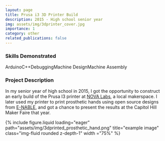 ```yaml
---
layout: page
title: Prusa i3 3D Printer Build
description: 2015 - High school senior year
img: assets/img/3dprinter_cover.jpg
importance: 1
category: other
related_publications: false
---
```


<h3>Skills Demonstrated</h3>
<style>
    .horizontal-word-bullets {
      list-style-type: none; /* Remove default bullets */
      padding: 0;
      margin: 0;
      display: flex; /* Use flexbox to display items horizontally */
    }

    .horizontal-word-bullets li {
      margin-right: 10px; /* Adjust spacing between list items */
      white-space: nowrap; /* Prevent line breaks */
    }

    .horizontal-word-bullets li::before {
      content: "•"; /* Unicode character for bullet (use \2022 for a bullet) */
      margin-right: 5px; /* Adjust spacing between bullet and text */
    }
</style>
<ul class="horizontal-word-bullets">
  <li>Arduino</li>
  <li>C++</li>
  <li>Debugging</li>
  <li>Machine Design</li>
  <li>Machine Assembly</li>

</ul>

<h3>Project Description</h3>
<p> In my senior year of high school in 2015, I got the opportunity to construct an early build of the Prusa I3 printer at <a href="https://www.nova-labs.org/" target="_blank">NOVA Labs</a>, a local makerspace. I later used my printer to print prosthetic hands using open source designs from <a href="https://enablingthefuture.org/" target="_blank">E-NABLE</a>, and got a chance to present the results at the Capitol Hill Maker Faire that year. </p>


<div class="row">
    <div class="col-sm mt-3 mt-md-0 d-flex justify-content-center">
        {% include figure.liquid loading="eager" path="assets/img/3dprinted_prosthetic_hand.png"  title="example image" class="img-fluid rounded z-depth-1" width ="75%" %}
    </div>
</div>
